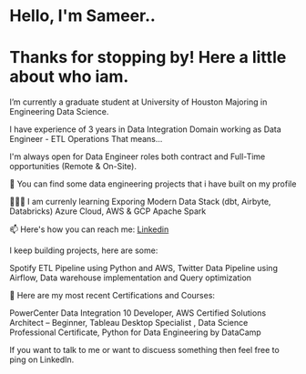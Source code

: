 # Hello, I'm Sameer.. 

# Thanks for stopping by! Here a little about who iam.

I’m currently a graduate student at University of Houston Majoring in Engineering Data Science. 

I have experience of 3 years in Data Integration Domain working as Data Engineer - ETL Operations That means...

I'm always open for Data Engineer roles both contract and Full-Time opportunities (Remote & On-Site).

🤘 You can find some data engineering projects that i have built on my profile

🧑🏻‍🏫 I am currenly learning
Exporing Modern Data Stack (dbt, Airbyte, Databricks)
Azure Cloud, AWS & GCP
Apache Spark 

📫 Here's how you can reach me: [Linkedin](https://www.linkedin.com/in/psameer-khan/)

I keep building projects, here are some:

Spotify ETL Pipeline using Python and AWS, Twitter Data Pipeline using Airflow, Data warehouse implementation and Query optimization

📝 Here are my most recent Certifications and Courses:

PowerCenter Data Integration 10 Developer, AWS Certified Solutions Architect – Beginner, Tableau Desktop Specialist , Data Science Professional Certificate, Python for Data Engineering by DataCamp

If you want to talk to me or want to discuess something then feel free to ping on LinkedIn.
